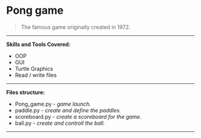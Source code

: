 # Pong game

> The famous game originally created in 1972.
---
**Skills and Tools Covered:**
- OOP
- GUI
- Turtle Graphics
- Read / write files
---
**Files structure:**
* Pong_game.py - _game launch._  
* paddle.py - _create and define the paddles._  
* scoreboard.py - _create a scoreboard for the game._  
* ball.py - _create and controll the ball._  
---
